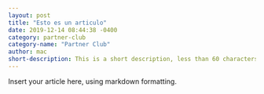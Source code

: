 ```yaml
---
layout: post
title: "Esto es un articulo"
date: 2019-12-14 08:44:38 -0400
category: partner-club
category-name: "Partner Club"
author: mac
short-description: This is a short description, less than 60 characters if possible.
---
```


Insert your article here, using markdown formatting.

